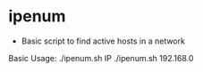 # ipenum
- Basic script to find active hosts in a network

Basic Usage: ./ipenum.sh IP
             ./ipenum.sh 192.168.0
